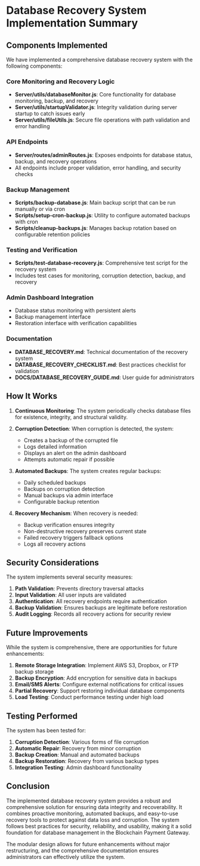 # Database Recovery System Implementation Summary

## Components Implemented

We have implemented a comprehensive database recovery system with the following components:

### Core Monitoring and Recovery Logic
- **Server/utils/databaseMonitor.js**: Core functionality for database monitoring, backup, and recovery
- **Server/utils/startupValidator.js**: Integrity validation during server startup to catch issues early
- **Server/utils/fileUtils.js**: Secure file operations with path validation and error handling

### API Endpoints
- **Server/routes/adminRoutes.js**: Exposes endpoints for database status, backup, and recovery operations
- All endpoints include proper validation, error handling, and security checks

### Backup Management
- **Scripts/backup-database.js**: Main backup script that can be run manually or via cron
- **Scripts/setup-cron-backup.js**: Utility to configure automated backups with cron
- **Scripts/cleanup-backups.js**: Manages backup rotation based on configurable retention policies

### Testing and Verification
- **Scripts/test-database-recovery.js**: Comprehensive test script for the recovery system
- Includes test cases for monitoring, corruption detection, backup, and recovery

### Admin Dashboard Integration
- Database status monitoring with persistent alerts
- Backup management interface
- Restoration interface with verification capabilities

### Documentation
- **DATABASE_RECOVERY.md**: Technical documentation of the recovery system
- **DATABASE_RECOVERY_CHECKLIST.md**: Best practices checklist for validation
- **DOCS/DATABASE_RECOVERY_GUIDE.md**: User guide for administrators

## How It Works

1. **Continuous Monitoring**: The system periodically checks database files for existence, integrity, and structural validity.

2. **Corruption Detection**: When corruption is detected, the system:
   - Creates a backup of the corrupted file
   - Logs detailed information
   - Displays an alert on the admin dashboard
   - Attempts automatic repair if possible

3. **Automated Backups**: The system creates regular backups:
   - Daily scheduled backups
   - Backups on corruption detection
   - Manual backups via admin interface
   - Configurable backup retention

4. **Recovery Mechanism**: When recovery is needed:
   - Backup verification ensures integrity
   - Non-destructive recovery preserves current state
   - Failed recovery triggers fallback options
   - Logs all recovery actions

## Security Considerations

The system implements several security measures:

1. **Path Validation**: Prevents directory traversal attacks
2. **Input Validation**: All user inputs are validated
3. **Authentication**: All recovery endpoints require authentication
4. **Backup Validation**: Ensures backups are legitimate before restoration
5. **Audit Logging**: Records all recovery actions for security review

## Future Improvements

While the system is comprehensive, there are opportunities for future enhancements:

1. **Remote Storage Integration**: Implement AWS S3, Dropbox, or FTP backup storage
2. **Backup Encryption**: Add encryption for sensitive data in backups
3. **Email/SMS Alerts**: Configure external notifications for critical issues
4. **Partial Recovery**: Support restoring individual database components
5. **Load Testing**: Conduct performance testing under high load

## Testing Performed

The system has been tested for:

1. **Corruption Detection**: Various forms of file corruption
2. **Automatic Repair**: Recovery from minor corruption
3. **Backup Creation**: Manual and automated backups
4. **Backup Restoration**: Recovery from various backup types
5. **Integration Testing**: Admin dashboard functionality

## Conclusion

The implemented database recovery system provides a robust and comprehensive solution for ensuring data integrity and recoverability. It combines proactive monitoring, automated backups, and easy-to-use recovery tools to protect against data loss and corruption. The system follows best practices for security, reliability, and usability, making it a solid foundation for database management in the Blockchain Payment Gateway.

The modular design allows for future enhancements without major restructuring, and the comprehensive documentation ensures administrators can effectively utilize the system. 